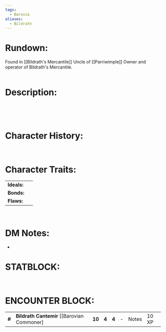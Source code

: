 ```yaml
---
tags:
  - Barovia
aliases:
  - Bildrath
---
```

# **Rundown:**

Found in [[Bildrath's Mercantile]]
Uncle of [[Parriwimple]]
Owner and operator of Bildrath's Mercantile.  
 
# **Description:**

 

 

# **Character History:**

 

# **Character Traits:** 

|             |     |
|-------------|-----|
| **Ideals:** |     |
| **Bonds:**  |     |
| **Flaws:**  |     |

 
 

# **DM Notes:**

-    

# **STATBLOCK:**

 

# **ENCOUNTER BLOCK:**

|        |                                               |        |       |       |     |       |       |
|--------|-----------------------------------------------|--------|-------|-------|-----|-------|-------|
| **\#** | **Bildrath Cantemir** \[\[Barovian Commoner\] | **10** | **4** | **4** | \-  | Notes | 10 XP |

 